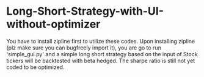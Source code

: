 # Long-Short-Strategy-with-UI-without-optimizer

You have to install zipline first to utilize these codes. Upon installing zipline
(plz make sure you can bugfreely import it), you are go to run 'simple_gui.py' and 
a simple long short strategy based on the input of Stock tickers will be backtested
with beta hedged. The sharpe ratio is still not yet coded to be optimized.
